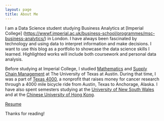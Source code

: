 ```yaml
---
layout: page
title: About Me
---
```


I am a Data Science student studying Business Analytics at [Imperial College] (https://wwwf.imperial.ac.uk/business-school/programmes/msc-business-analytics/) in London. I have always been fascinated by technology and using data to interpret information and make decisions. I want to use this blog as a portfolio to showcase the data science skills I learned. Highlighted works will include both coursework and personal data analysis. 

Before studying at Imperial College, I studied [Mathematics](https://www.ma.utexas.edu/) and [Supply Chain Management](https://www.mccombs.utexas.edu/Departments/IROM) at The University of Texas at Austin. During that time, I was a part of [Texas 4000](http://www.texas4000.org/), a nonprofit that raises money for cancer research through a 4000 mile bicycle ride from Austin, Texas to Anchorage, Alaska. I have also spent semesters studying at the [University of New South Wales](https://www.unsw.edu.au/) and at the [Chinese University of Hong Kong](http://www.cuhk.edu.hk/english/index.html). 

[Resume](https://drive.google.com/open?id=0B5FjbZuZokNdeVIwUF9RYV95Tzg)

Thanks for reading!
